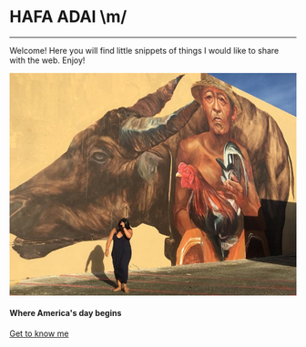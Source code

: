 # HAFA ADAI \m/
--- 
Welcome!  Here you will find little snippets of things I would like to share with the web.  Enjoy!

![GUAM](GU.jpg)
#### Where America's day begins



[Get to know me](bio)
